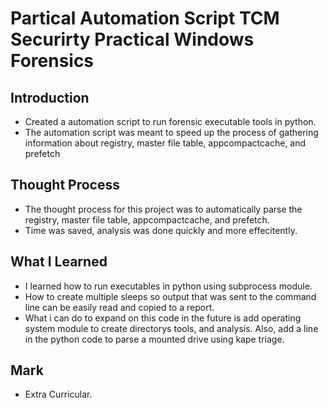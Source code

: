 # Partical Automation Script TCM Securirty Practical Windows Forensics
 
## Introduction

- Created a automation script to run forensic executable tools in python.
- The automation script was meant to speed up the process of gathering information about registry, master file table, appcompactcache, and prefetch 

## Thought Process

- The thought process for this project was to automatically parse the registry, master file table, appcompactcache, and prefetch.
- Time was saved, analysis was done quickly and more effecitently.

## What I Learned

- I learned how to run executables in python using subprocess module.
- How to create multiple sleeps so output that was sent to the command line can be easily read and copied to a report.
- What i can do to expand on this code in the future is add operating system module to create directorys tools, and analysis. Also, add a line in the python code to parse a mounted drive using kape triage.

## Mark

- Extra Curricular.
